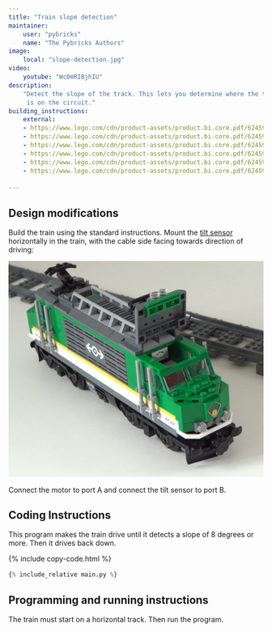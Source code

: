 ```yaml
---
title: "Train slope detection"
maintainer:
    user: "pybricks"
    name: "The Pybricks Authors"
image:
    local: "slope-detection.jpg"
video:
    youtube: "Wc0mRIBjhIU"
description:
    "Detect the slope of the track. This lets you determine where the train
     is on the circuit."
building_instructions:
    external:
    - https://www.lego.com/cdn/product-assets/product.bi.core.pdf/6245902.pdf
    - https://www.lego.com/cdn/product-assets/product.bi.core.pdf/6245905.pdf
    - https://www.lego.com/cdn/product-assets/product.bi.core.pdf/6245917.pdf
    - https://www.lego.com/cdn/product-assets/product.bi.core.pdf/6245924.pdf
    - https://www.lego.com/cdn/product-assets/product.bi.core.pdf/6245926.pdf
    - https://www.lego.com/cdn/product-assets/product.bi.core.pdf/6245931.pdf

---
```


## Design modifications
Build the train using the standard instructions. Mount the
[tilt sensor][tiltsensor]
horizontally in the train, with the cable side facing towards direction of
driving:

![](sensor-placement.jpg)

Connect the motor to port A and connect the tilt sensor to port B.

## Coding Instructions



This program makes the train drive until it detects a slope of 8 degrees or
more. Then it drives back down.

{% include copy-code.html %}
```python
{% include_relative main.py %}
```

## Programming and running instructions
The train must start on a horizontal track. Then run the program.

[tiltsensor]: https://docs.pybricks.com/en/latest/pupdevices/tiltsensor.html

